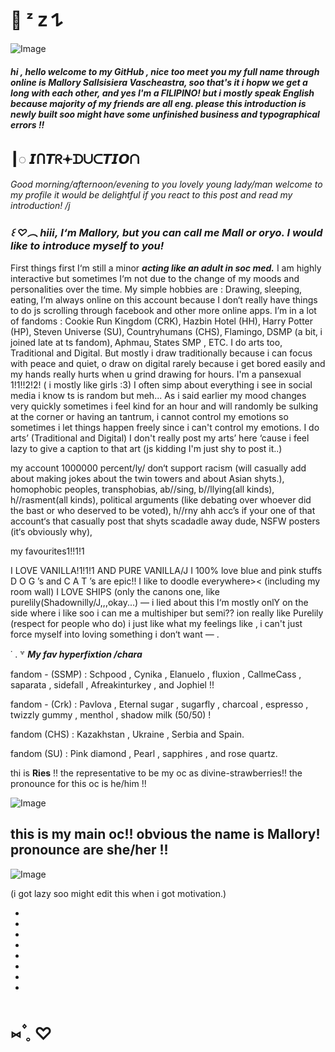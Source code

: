 # 🍰  ᶻ 𝗓 𐰁 

![Image](https://github.com/user-attachments/assets/93a9496d-1d6c-41e3-b0b1-5a364746e173)

###### ***hi , hello welcome to my GitHub , nice too meet you my full name through online is Mallory Sallsisiera Vascheastra, soo that's it i hopw we get a long with each other, and yes I'm a FILIPINO! but i mostly speak English because majority of my friends are all eng. please this introduction is newly built soo might have some unfinished business and typographical errors !!***

## ┃◌ 𝙄ᑎ𝙏ᖇ𖥔ᗪᑌᑕ𝙏𝙄𝙊ᑎ

*Good morning/afternoon/evening to you lovely young lady/man welcome to my profile it would be delightful if you react to this post and read my introduction! /j*

### *꒰ ♡︵ hiii‚ I‘m Mallory‚ but you can call me Mall or oryo. I would like to introduce myself to you!*


First things first I‘m still a minor ***acting like an adult in soc med.***
 I am highly interactive but sometimes I‘m not due to the change of my moods and personalities over the time.
My simple hobbies are : Drawing‚ sleeping‚ eating‚ 
I‘m always online on this account because I don‘t really have things to do js scrolling through facebook and other more online apps.
I’m in a lot of fandoms : Cookie Run Kingdom (CRK)‚ Hazbin Hotel (HH)‚ Harry Potter (HP)‚ Steven Universe (SU)‚ Countryhumans (CHS)‚ Flamingo‚ DSMP (a bit‚ i joined late at ts fandom)‚ Aphmau‚ States SMP , ETC.
I do arts too‚ Traditional and Digital. But mostly i draw traditionally because i can focus with peace and quiet‚ o draw on digital rarely because i get bored easily and my hands really hurts when u grind drawing for hours.
I'm a pansexual 1!1!!2!2!  ( i mostly like girls :3)
I often simp about everything i see in social media i know ts is random but meh...
As i said earlier my mood changes very quickly sometimes i feel kind for an hour and will randomly be sulking at the corner or having an tantrum, i cannot control my emotions so sometimes i let things happen freely since i can't control my emotions.
I do arts’ (Traditional and Digital) I don't really post my arts’ here ‘cause i feel lazy to give a caption to that art (js kidding I'm just shy to post it..)

my account 1000000 percent/ly/ don‘t support racism (will casually add about making jokes about the twin towers and about Asian shyts.)‚
homophobic peoples‚
transphobias‚
ab//sing‚ 
b//llying(all kinds)‚
h//rasment(all kinds)‚
political arguments (like debating over whoever did the bast or who deserved to be voted)‚
h//rny ahh acc’s if your one of that account‘s that casually post that shyts scadadle away dude‚
NSFW posters (it‘s obviously why)‚

my favourites1!!1!1

I LOVE VANILLA!1!1!1 AND PURE VANILLA/J
I 100% love blue and pink stuffs
D O G ’s and C A T ’s are epic!!
I like to doodle everywhere>< (including my room wall)
I LOVE SHIPS (only the canons one, like purelily(Shadownilly/J,,,okay...) — i lied about this I‘m mostly onlY on the side where i like soo i can me a multishiper but semi?? ion really like Purelily (respect for people who do) i just like what my feelings like ‚ i can't just force myself into loving something i don‘t want — .

˙ . ꒷ ***My fav hyperfixtion /chara***

fandom - (SSMP) : Schpood , Cynika , Elanuelo , fluxion , CallmeCass , saparata , sidefall , Afreakinturkey , and Jophiel !!

fandom - (Crk) : Pavlova , Eternal sugar , sugarfly , charcoal , espresso , twizzly gummy , menthol , shadow milk (50/50) !

fandom (CHS) : Kazakhstan , Ukraine , Serbia and Spain.

fandom (SU) : Pink diamond , Pearl , sapphires , and rose quartz.

thi is **Ries** !! the representative to be my oc as divine-strawberries!! the pronounce for this oc is he/him !! 

![Image](https://github.com/user-attachments/assets/b70d3c3e-f493-4990-b062-942d024c2ca0)

## this is my main oc!! obvious the name is Mallory! pronounce are she/her !!

![Image](https://github.com/user-attachments/assets/2c854afb-b971-4917-b95c-8b39849573eb)


(i got lazy soo might edit this when i got motivation.)

-
-
-
-
-
-
-
-
# ⑅ ۫𓈒 ♡

<!--
**divine-strawberries/divine-strawberries** is a ✨ _special_ ✨ repository because its `README.md` (this file) appears on your GitHub profile.

Here are some ideas to get you started:

- 🔭 I’m currently working on ...
- 🌱 I’m currently learning ...
- 👯 I’m looking to collaborate on ...
- 🤔 I’m looking for help with ...
- 💬 Ask me about ...
- 📫 How to reach me: ...
- 😄 Pronouns: ...
- ⚡ Fun fact: ...
-->
